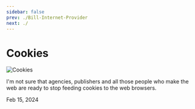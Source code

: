 ```yaml
---
sidebar: false
prev: ./Bill-Internet-Provider
next: ./
---
```


# Cookies

![Cookies](/img/cookies.jpg)

I'm not sure that agencies, publishers and all those people who make the web are ready to stop feeding cookies to the web browsers.

Feb 15, 2024
